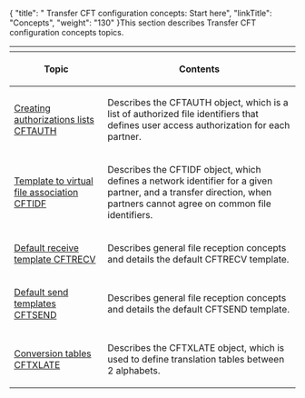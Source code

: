 {
    "title": " Transfer CFT configuration concepts: Start here",
    "linkTitle": "Concepts",
    "weight": "130"
}This section describes <span class="mc-variable axway_variables.Component_Short_Name variable">Transfer CFT</span> configuration concepts topics.

<table>
         
         
         
   
   <th>
      <tr>
<th><p>Topic</p>         </th>
<th><p>Contents</p>         </th>
      </tr>
   </thead>
   <tbody>
      <tr>
         <td><p><a href="authorization_list_concepts">Creating authorizations
lists CFTAUTH</a></p>         </td>
         <td><p>Describes the CFTAUTH object, which is a list of authorized
file identifiers that defines user access authorization for each partner.</p>         </td>
      </tr>
      <tr>
         <td><p><a href="network_file_identifier_concepts">Template
to virtual file association CFTIDF</a></p>         </td>
         <td><p>Describes the CFTIDF
object, which defines a network identifier for a given partner, and a
transfer direction, when partners cannot agree on common file identifiers.</p>         </td>
      </tr>
      <tr>
         <td><p><a href="default_receive_template_concepts">Default
receive template CFTRECV</a></p>         </td>
         <td><p>Describes general file reception concepts and details the
default CFTRECV template.</p>         </td>
      </tr>
      <tr>
         <td><p><a href="default_send_template_concepts">Default send
templates CFTSEND</a></p>         </td>
         <td><p>Describes general file reception concepts and details the
default CFTSEND template.</p>         </td>
      </tr>
      <tr>
         <td><p><a href="translation_table_concepts">Conversion tables
CFTXLATE</a></p>         </td>
         <td><p>Describes the CFTXLATE object, which is used to define
translation tables between 2 alphabets.</p>         </td>
      </tr>
   </tbody>
</table>
